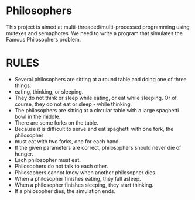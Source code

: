 # Philosophers

This project is aimed at multi-threaded/multi-processed programming using mutexes and semaphores. We need to write a program that simulates the Famous Philosophers problem.

# RULES


- Several philosophers are sitting at a round table and doing one of three things:
- eating, thinking, or sleeping.
- They do not think or sleep while eating, or eat while sleeping. Or of course, they do not eat or sleep - while thinking.
- The philosophers are sitting at a circular table with a large spaghetti bowl in the middle.
- There are some forks on the table.
- Because it is difficult to serve and eat spaghetti with one fork, the philosopher
- must eat with two forks, one for each hand.
- If the given parameters are correct, philosophers should never die of hunger.
- Each philosopher must eat.
- Philosophers do not talk to each other.
- Philosophers cannot know when another philosopher dies.
- When a philosopher finishes eating, they fall asleep.
- When a philosopher finishes sleeping, they start thinking.
- If a philosopher dies, the simulation ends.
